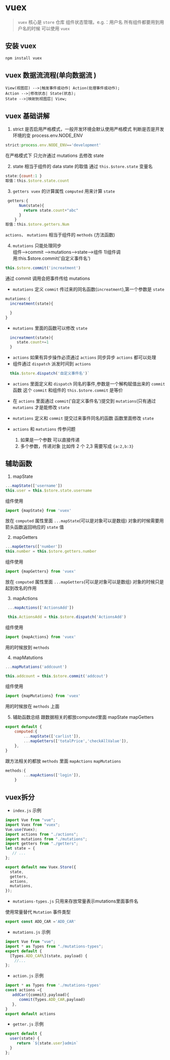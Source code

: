 # vuex

> `vuex` 核心是 `store` 仓库 组件状态管理。e.g.：用户名 所有组件都要用到用户名的时候 可以使用 `vuex`

## 安装 vuex 

```bash
npm install vuex
```

## vuex 数据流流程(单向数据流 )
```
View(视图层) -->|触发事件或动作| Action(处理事件或动作);
Action -->|修改状态| State(状态);
State -->|映射到视图层| View;
 ```

## vuex 基础讲解  

1. strict 是否启用严格模式，一般开发环境会默认使用严格模式
   判断是否是开发环境的变 process.env.NODE_ENV
   <!-- development 开发环境  production 生产环境-->

```js
strict:process.env.NODE_ENV=='development'
```

在严格模式下 只允许通过 mutations 去修改 state

2. state 相当于组件的 data state 的取值 通过 `this.$store.state` 变量名

```js
state:{count:1 }
取值：this.$store.state.count
```

3. `getters vuex` 的计算属性 `computed` 用来计算 `state`

```js
 getters:{
	  Num(state){
        return state.count+"abc"
	  }
	}
取值：this.$store.getters.Num
```

`actions`、 `mutations` 相当于组件的 `methods` (方法函数)

4. `mutations` 只能处理同步  
   组件-->commit -->mutations-->state-->组件 1)组件调用:this.\$store.commit('自定义事件名')

```js
this.$store.commit('increatment')
```

通过 commit 调用会把事件传给 mutations

- `mutations` 定义 `commit` 传过来的同名函数(`increatment`),第一个参数是 `state`

```js
mutations:{
  increatment(state){

  }
}
```

- `mutations` 里面的函数可以修改 `state`

```js
  increatment(state){
     state.count+=1
  }
```

- `actions` 如果有异步操作必须通过 `actions` 同步异步 `actions` 都可以处理
- 组件通过 `dispatch` 派发时间到 `actions`

```js
  this.$store.dispatch('自定义事件名')`
```
   - `actions` 里面定义和 `dispatch` 同名的事件,参数是一个解构赋值出来的 `commit` 函数 这个 `commit` 和组件的 `this.$store.commit` 是等价
   -  在 `actions` 里面通过 `commit`('自定义事件名')提交到 `mutations`(只有通过 `mutations` 才是能修改 `state`
   - `mutations` 定义和 `commit` 提交过来事件同名的函数 函数里面修改 `state`

- `actions` 和 `matutions` 传参问题
   1. 如果是一个参数 可以直接传递
   2. 多个参数，传递对象 比如传 2 个 2,3 需要写成 `{a:2,b:3}`


## 辅助函数

1. mapState

```js
...mapState(['username'])
this.user = this.$store.state.username
```

组件使用

```js
import {mapState} from 'vuex'
```
放在 `computed` 属性里面 `...mapState`(可以是对象可以是数组)
对象的时候需要用箭头函数返回响应的 `state` 值

2. mapGetters

```js
...mapGetters(['number'])
this.number = this.$store.getters.number
```
组件使用

```js
import {mapGetters} from 'vuex'
```
放在 `computed` 属性里面 `...mapGetters`(可以是对象可以是数组)
对象的时候只是起到改名的作用

3. mapActions

```js
 ...mapActions(['ActionsAdd'])

 this.ActionsAdd = this.$store.dispatch('ActionsAdd')

```

组件使用

```js
import {mapActions} from 'vuex'

```
用的时候放到 `methods`

4. mapMatutions

```js
...mapMutations('addcount')

this.addcount = this.$store.commit('addcout')
```
组件使用

```js
import {mapMutations} from 'vuex'
```
用的时候放在 `methods` 上面

5. 辅助函数总结
跟数据相关的都放computed里面 mapState mapGetters

```js
export default {
	computed:{
		...mapState(['carlist']),
		...mapGetters(['totalPrice','checkAllValue']),
	},
}
```


跟方法相关的都放 `methods` 里面 `mapActions` `mapMutations`

```js
methods:{
		...mapActions(['login']),
	}
```

## vuex拆分


- `index.js` 示例 

```js
import Vue from "vue";
import Vuex from "vuex";
Vue.use(Vuex);
import actions from "./actions";
import mutations from "./mutations";
import getters from "./getters";
let state = {
   // ...
};

export default new Vuex.Store({
  state,
  getters,
  actions,
  mutations,
});

```

- `mutations-types.js` 只用来存放常量表示mutations里面事件名 

使用常量替代 `Mutation` 事件类型

```js
export const ADD_CAR ='ADD_CAR'
```

- `mutations.js` 示例 
 
```js
import Vue from "vue";
import * as Types from "./mutations-types";
export default {
  [Types.ADD_CAR\](state, payload) {
    //...
};
```

- `action.js` 示例 

```js
import * as Types from './mutations-types'
const actions ={
   addCar({commit},payload){
      commit(Types.ADD_CAR,payload)
   },
}
export default actions

```

- `getter.js` 示例

```js
export default {
  user(state) {
     return `${state.user}admin`
  }
};
```
